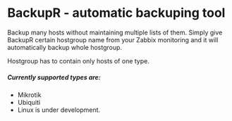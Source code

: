 # BackupR - automatic backuping tool
Backup many hosts without maintaining multiple lists of them. 
Simply give BackupR certain hostgroup name from your Zabbix monitoring and it will automatically backup whole hostgroup.

Hostgroup has to contain only hosts of one type.

##### Currently supported types are: 
* Mikrotik
* Ubiquiti
* Linux is under development.
